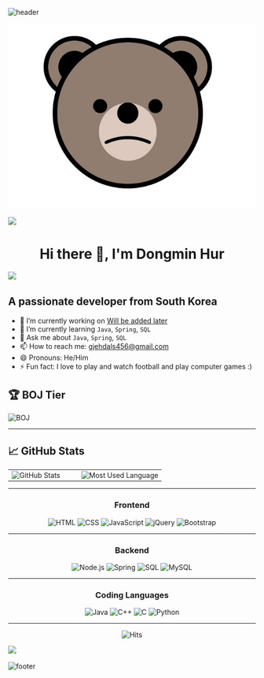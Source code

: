 ![header](https://capsule-render.vercel.app/api?type=slice&color=87CEFA&height=200&section=header&text=HurDong's%20Github&fontSize=70&animation=twinkling)
 
<p align="center">
  <img src="https://github.com/HurDong/img/blob/main/github_banner.jpg" alt="Banner Image">
</p>

<img src="https://user-images.githubusercontent.com/73097560/115834477-dbab4500-a447-11eb-908a-139a6edaec5c.gif"> 

<h1 align="center" >
  Hi there 👋, I'm Dongmin Hur
</h1>

<img src="https://user-images.githubusercontent.com/73097560/115834477-dbab4500-a447-11eb-908a-139a6edaec5c.gif"> 


<h2>A passionate developer from South Korea</h2>

- 🔭 I’m currently working on [ Will be added later ](https://github.com/HurDong)
- 🌱 I’m currently learning `Java`, `Spring`, `SQL`
- 💬 Ask me about `Java`, `Spring`, `SQL`
- 📫 How to reach me: [gjehdals456@gmail.com](mailto:gjehdals456@gmail.com)
- 😄 Pronouns: He/Him
- ⚡ Fun fact: I love to play and watch football and play computer games :)

<h2>🏆 BOJ Tier</h2>

<img src="http://mazassumnida.wtf/api/v2/generate_badge?boj=gjehdals456" alt="BOJ" />







---

## 📈 GitHub Stats
<table>
  <tr>
    <td><img src="https://github-readme-stats.vercel.app/api?username=HurDong&show_icons=true&theme=transparent" alt="GitHub Stats" /></td>
    <td>&nbsp;&nbsp;&nbsp;&nbsp;</td>
    <td><img src="https://github-readme-stats.vercel.app/api/top-langs/?username=HurDong&layout=donut" alt="Most Used Language" /></td>
  </tr>
</table>


---

### <p align="center">Frontend</p>
<p align="center">
  <img src="https://img.shields.io/badge/-HTML-E34F26?style=flat&logo=html5&logoColor=white" alt="HTML" />
  <img src="https://img.shields.io/badge/-CSS-1572B6?style=flat&logo=css3&logoColor=white" alt="CSS" />
  <img src="https://img.shields.io/badge/-JavaScript-F7DF1E?style=flat&logo=javascript&logoColor=black" alt="JavaScript" />
  <img src="https://img.shields.io/badge/-jQuery-0769AD?style=flat&logo=jquery&logoColor=white" alt="jQuery" />
  <img src="https://img.shields.io/badge/-Bootstrap-563D7C?style=flat&logo=bootstrap&logoColor=white" alt="Bootstrap" />
</p>

---

### <p align="center">Backend</p>
<p align="center">
  <img src="https://img.shields.io/badge/-Node.js-339933?style=flat&logo=node.js&logoColor=white" alt="Node.js" />
  <img src="https://img.shields.io/badge/-Spring-6DB33F?style=flat&logo=spring&logoColor=white" alt="Spring" />
  <img src="https://img.shields.io/badge/-SQL-4479A1?style=flat&logo=sql&logoColor=white" alt="SQL" />
  <img src="https://img.shields.io/badge/-MySQL-4479A1?style=flat&logo=mysql&logoColor=white" alt="MySQL" />
</p>

---

### <p align="center">Coding Languages</p>
<p align="center">
  <img src="https://img.shields.io/badge/-Java-007396?style=flat&logo=java&logoColor=white" alt="Java" />
  <img src="https://img.shields.io/badge/-C++-00599C?style=flat&logo=c%2B%2B&logoColor=white" alt="C++" />
  <img src="https://img.shields.io/badge/-C-A8B9CC?style=flat&logo=c&logoColor=white" alt="C" />
  <img src="https://img.shields.io/badge/-Python-3776AB?style=flat&logo=python&logoColor=white" alt="Python" />
</p>


---

<p align="center">
  <img src="https://hits.seeyoufarm.com/api/count/incr/badge.svg?url=https://github.com/HurDong" alt="Hits" />
</p>


<img src="https://user-images.githubusercontent.com/73097560/115834477-dbab4500-a447-11eb-908a-139a6edaec5c.gif"> 

![footer](https://capsule-render.vercel.app/api?type=slice&color=FFB6C1&height=200&section=footer)


